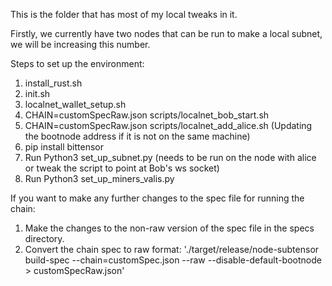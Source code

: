 This is the folder that has most of my local tweaks in it. 

Firstly, we currently have two nodes that can be run to make a local subnet, we will be increasing this number. 

Steps to set up the environment:
1. install_rust.sh
2. init.sh
4. localnet_wallet_setup.sh
5. CHAIN=customSpecRaw.json scripts/localnet_bob_start.sh
6. CHAIN=customSpecRaw.json scripts/localnet_add_alice.sh    (Updating the bootnode address if it is not on the same machine)
7. pip install bittensor
8. Run Python3 set_up_subnet.py    (needs to be run on the node with alice or tweak the script to point at Bob's ws socket)
9. Run Python3 set_up_miners_valis.py    

If you want to make any further changes to the spec file for running the chain:
1. Make the changes to the non-raw version of the spec file in the specs directory. 
2. Convert the chain spec to raw format:
    './target/release/node-subtensor build-spec --chain=customSpec.json --raw --disable-default-bootnode > customSpecRaw.json'

